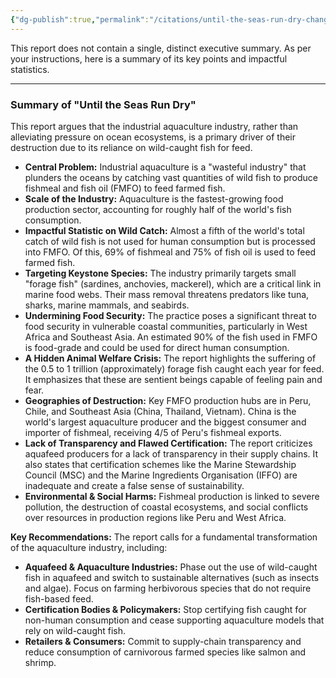 ```yaml
---
{"dg-publish":true,"permalink":"/citations/until-the-seas-run-dry-changing-markets-foundation-et-al/","created":"2025-10-26T17:16:43.495+00:00","updated":"2025-10-26T17:16:43.495+00:00"}
---
```



This report does not contain a single, distinct executive summary. As per your instructions, here is a summary of its key points and impactful statistics.

***

### Summary of "Until the Seas Run Dry"

This report argues that the industrial aquaculture industry, rather than alleviating pressure on ocean ecosystems, is a primary driver of their destruction due to its reliance on wild-caught fish for feed.

*   **Central Problem:** Industrial aquaculture is a "wasteful industry" that plunders the oceans by catching vast quantities of wild fish to produce fishmeal and fish oil (FMFO) to feed farmed fish.
*   **Scale of the Industry:** Aquaculture is the fastest-growing food production sector, accounting for roughly half of the world's fish consumption.
*   **Impactful Statistic on Wild Catch:** Almost a fifth of the world's total catch of wild fish is not used for human consumption but is processed into FMFO. Of this, 69% of fishmeal and 75% of fish oil is used to feed farmed fish.
*   **Targeting Keystone Species:** The industry primarily targets small "forage fish" (sardines, anchovies, mackerel), which are a critical link in marine food webs. Their mass removal threatens predators like tuna, sharks, marine mammals, and seabirds.
*   **Undermining Food Security:** The practice poses a significant threat to food security in vulnerable coastal communities, particularly in West Africa and Southeast Asia. An estimated 90% of the fish used in FMFO is food-grade and could be used for direct human consumption.
*   **A Hidden Animal Welfare Crisis:** The report highlights the suffering of the 0.5 to 1 trillion (approximately) forage fish caught each year for feed. It emphasizes that these are sentient beings capable of feeling pain and fear.
*   **Geographies of Destruction:** Key FMFO production hubs are in Peru, Chile, and Southeast Asia (China, Thailand, Vietnam). China is the world's largest aquaculture producer and the biggest consumer and importer of fishmeal, receiving 4/5 of Peru's fishmeal exports.
*   **Lack of Transparency and Flawed Certification:** The report criticizes aquafeed producers for a lack of transparency in their supply chains. It also states that certification schemes like the Marine Stewardship Council (MSC) and the Marine Ingredients Organisation (IFFO) are inadequate and create a false sense of sustainability.
*   **Environmental & Social Harms:** Fishmeal production is linked to severe pollution, the destruction of coastal ecosystems, and social conflicts over resources in production regions like Peru and West Africa.

**Key Recommendations:**
The report calls for a fundamental transformation of the aquaculture industry, including:
*   **Aquafeed & Aquaculture Industries:** Phase out the use of wild-caught fish in aquafeed and switch to sustainable alternatives (such as insects and algae). Focus on farming herbivorous species that do not require fish-based feed.
*   **Certification Bodies & Policymakers:** Stop certifying fish caught for non-human consumption and cease supporting aquaculture models that rely on wild-caught fish.
*   **Retailers & Consumers:** Commit to supply-chain transparency and reduce consumption of carnivorous farmed species like salmon and shrimp.
